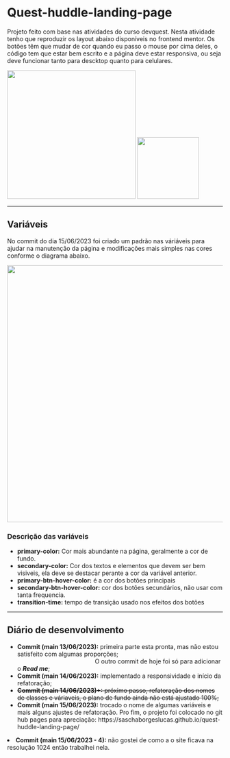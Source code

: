 <h1>Quest-huddle-landing-page</h1>
<p>Projeto feito com base nas atividades do curso devquest.
Nesta atividade tenho que reproduzir os layout abaixo disponíveis no frontend mentor.
Os botões têm que mudar de cor quando eu passo o mouse por cima deles, o código tem que estar bem escrito e a página deve estar responsiva, ou seja deve funcionar tanto para descktop quanto para celulares.</p>

<img src="https://github.com/SaschaBorgesLucas/quest-huddle-landing-page/assets/35588147/2de8aab8-9ed4-4dcd-820a-91a16d2e5235" width="300">
<img src="https://github.com/SaschaBorgesLucas/quest-huddle-landing-page/assets/35588147/5eb677f5-87c5-4d33-ba10-acf40cd51c0b" width="144">
<hr>
<h2>Variáveis</h2>
<p>No commit do dia 15/06/2023 foi criado um padrão nas váriáveis para ajudar na manutenção da página e modificações mais simples nas cores conforme o diagrama abaixo.</p>
<img src="https://github.com/SaschaBorgesLucas/quest-huddle-landing-page/assets/35588147/b3bbf55c-667f-4e10-9357-7cd92ff265f9" width="600">
<h3>Descrição das variáveis</h3>
<ul>
  <li><b>primary-color:</b> Cor mais abundante na página, geralmente a cor de fundo.</li>
  <li><b>secondary-color:</b> Cor dos textos e elementos que devem ser bem visiveis, ela deve se destacar perante a cor da variável anterior.</li>
  <li><b>primary-btn-hover-color:</b> é a cor dos botões principais</li>
  <li><b>secondary-btn-hover-color:</b> cor dos botões secundários, não usar com tanta frequencia.</li>
  <li><b>transition-time:</b> tempo de transição usado nos efeitos dos botões</li>
</ul>
<hr>
<h2>Diário de desenvolvimento</h2>
<ul>
  <li><b>Commit (main 13/06/2023):</b> primeira parte esta pronta, mas não estou satisfeito com algumas proporções; 
  <br>&nbsp;&nbsp;&nbsp;&nbsp;&nbsp;&nbsp;&nbsp;&nbsp;&nbsp;&nbsp;&nbsp;&nbsp;&nbsp;&nbsp;&nbsp;&nbsp;&nbsp;&nbsp;&nbsp;&nbsp;&nbsp;&nbsp;&nbsp;&nbsp;&nbsp;&nbsp;&nbsp;&nbsp;&nbsp;&nbsp;&nbsp;&nbsp;&nbsp;&nbsp;&nbsp;&nbsp;
    &nbsp;&nbsp;&nbsp;&nbsp;&nbsp;&nbsp;&nbsp;&nbsp;&nbsp;O outro commit de hoje foi só para adicionar o <b><i>Read me</i></b>;</li>
  <li><b>Commit (main 14/06/2023):</b> implementado a responsividade e início da refatoração;</li>
      
  <li><s><b>Commit (main 14/06/2023)+:</b> próximo passo, refatoração dos nomes de classes e váriaveis, o plano de fundo ainda não está ajustado 100%;</s></li>
  <li><b>Commit (main 15/06/2023):</b> trocado o nome de algumas variáveis e mais alguns ajustes de refatoração. Pro fim, o projeto foi colocado no git hub pages  para apreciação: https://saschaborgeslucas.github.io/quest-huddle-landing-page/ </b></li>
</ul>
  <li><b>Commit (main 15/06/2023 - 4):</b> não gostei de como a o site ficava na resolução 1024 então trabalhei nela.</b></li>
</ul>


